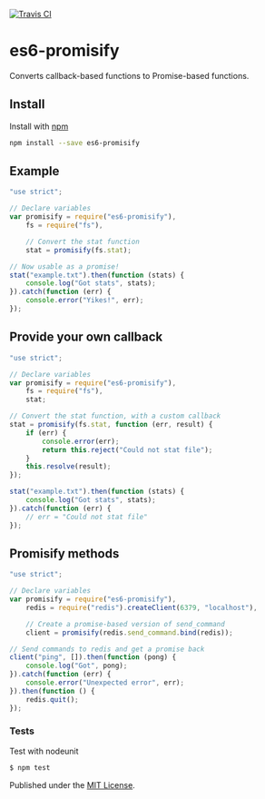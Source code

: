 [![Travis CI](https://travis-ci.org/twistdigital/es6-promisify.svg)](https://travis-ci.org/twistdigital/es6-promisify)

# es6-promisify

Converts callback-based functions to Promise-based functions.

## Install

Install with [npm](https://npmjs.org/package/es6-promisify)

```bash
npm install --save es6-promisify
```

## Example

```js
"use strict";

// Declare variables
var promisify = require("es6-promisify"),
    fs = require("fs"),

    // Convert the stat function
    stat = promisify(fs.stat);

// Now usable as a promise!
stat("example.txt").then(function (stats) {
    console.log("Got stats", stats);
}).catch(function (err) {
    console.error("Yikes!", err);
});
```

## Provide your own callback
```js
"use strict";

// Declare variables
var promisify = require("es6-promisify"),
    fs = require("fs"),
    stat;

// Convert the stat function, with a custom callback
stat = promisify(fs.stat, function (err, result) {
    if (err) {
        console.error(err);
        return this.reject("Could not stat file");
    }
    this.resolve(result);
});

stat("example.txt").then(function (stats) {
    console.log("Got stats", stats);
}).catch(function (err) {
    // err = "Could not stat file"
});
```

## Promisify methods
```js
"use strict";

// Declare variables
var promisify = require("es6-promisify"),
    redis = require("redis").createClient(6379, "localhost"),

    // Create a promise-based version of send_command
    client = promisify(redis.send_command.bind(redis));

// Send commands to redis and get a promise back
client("ping", []).then(function (pong) {
    console.log("Got", pong);
}).catch(function (err) {
    console.error("Unexpected error", err);
}).then(function () {
    redis.quit();
});
```

### Tests
Test with nodeunit
```bash
$ npm test
```

Published under the [MIT License](http://opensource.org/licenses/MIT).
